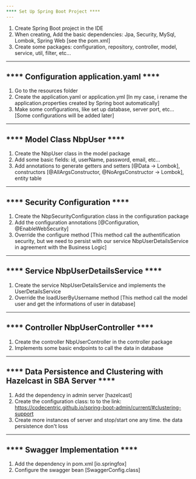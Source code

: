 ```yaml
---
**** Set Up Spring Boot Project ****
---
```

1) Create Spring Boot project in the IDE
2) When creating, Add the basic dependencies: Jpa, Security, MySql, Lombok, Spring Web [see the pom.xml]
3) Create some packages: configuration, repository, controller, model, service, util, filter, etc...

---
**** Configuration application.yaml  ****
---
1) Go to the resources folder
2) Create the application.yaml or application.yml [In my case, i rename the application.properties created by Spring boot automatically]
3) Make some configurations, like set up database, server port, etc... [Some configurations will be added later]

---
**** Model Class NbpUser ****
---
1) Create the NbpUser class in the model package
2) Add some basic fields: id, userName, password, email, etc...
3) Add annotations to generate getters and setters [@Data -> Lombok], constructors [@AllArgsConstructor, @NoArgsConstructor -> Lombok], entity table

---
**** Security Configuration ****
---
1) Create the NbpSecurityConfiguration class in the configuration package
2) Add the configuration annotations [@Configuration, @EnableWebSecurity] 
3) Override the configure method [This method call the authentification security, but we need to persist with our service NbpUserDetailsService in agreement with the Business Logic]

---
**** Service NbpUserDetailsService ****
---
1) Create the service NbpUserDetailsService and implements the UserDetailsService
2) Override the loadUserByUsername method [This method call the model user and get the informations of user in database]

---
**** Controller NbpUserController ****
---
1) Create the controller NbpUserController in the controller package
2) Implements some basic endpoints to call the data in database

---
**** Data Persistence and Clustering with Hazelcast in SBA Server ****
---
1) Add the dependency in admin server [hazelcast]
2) Create the configuration class: to to the link: https://codecentric.github.io/spring-boot-admin/current/#clustering-support
3) Create more instances of server and stop/start one any time. the data persistence don't loss

---
**** Swagger Implementation ****
---
1) Add the dependency in pom.xml [io.springfox]
2) Configure the swagger bean [SwaggerConfig.class]